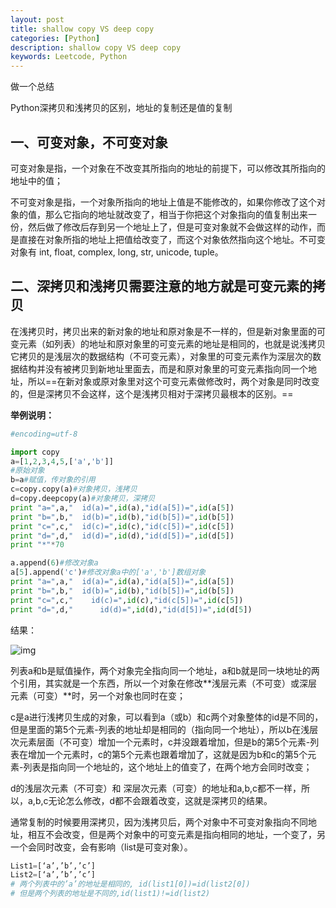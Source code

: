 ```yaml
---
layout: post
title: shallow copy VS deep copy
categories: [Python]
description: shallow copy VS deep copy
keywords: Leetcode, Python
---
```


做一个总结

Python深拷贝和浅拷贝的区别，地址的复制还是值的复制

##  一、可变对象，不可变对象

可变对象是指，一个对象在不改变其所指向的地址的前提下，可以修改其所指向的地址中的值；

不可变对象是指，一个对象所指向的地址上值是不能修改的，如果你修改了这个对象的值，那么它指向的地址就改变了，相当于你把这个对象指向的值复制出来一份，然后做了修改后存到另一个地址上了，但是可变对象就不会做这样的动作，而是直接在对象所指的地址上把值给改变了，而这个对象依然指向这个地址。不可变对象有 int, float, complex, long, str, unicode, tuple。

 

## 二、深拷贝和浅拷贝需要注意的地方就是可变元素的拷贝

​		在浅拷贝时，拷贝出来的新对象的地址和原对象是不一样的，但是新对象里面的可变元素（如列表）的地址和原对象里的可变元素的地址是相同的，也就是说浅拷贝它拷贝的是浅层次的数据结构（不可变元素），对象里的可变元素作为深层次的数据结构并没有被拷贝到新地址里面去，而是和原对象里的可变元素指向同一个地址，所以==在新对象或原对象里对这个可变元素做修改时，两个对象是同时改变的，但是深拷贝不会这样，这个是浅拷贝相对于深拷贝最根本的区别。==

 

**举例说明：**

```python
#encoding=utf-8

import copy
a=[1,2,3,4,5,['a','b']]
#原始对象
b=a#赋值，传对象的引用
c=copy.copy(a)#对象拷贝，浅拷贝
d=copy.deepcopy(a)#对象拷贝，深拷贝
print "a=",a,"  id(a)=",id(a),"id(a[5])=",id(a[5])
print "b=",b,"  id(b)=",id(b),"id(b[5])=",id(b[5])
print "c=",c,"  id(c)=",id(c),"id(c[5])=",id(c[5])
print "d=",d,"  id(d)=",id(d),"id(d[5])=",id(d[5])
print "*"*70

a.append(6)#修改对象a
a[5].append('c')#修改对象a中的['a','b']数组对象
print "a=",a,"  id(a)=",id(a),"id(a[5])=",id(a[5])
print "b=",b,"  id(b)=",id(b),"id(b[5])=",id(b[5])
print "c=",c,"    id(c)=",id(c),"id(c[5])=",id(c[5])
print "d=",d,"      id(d)=",id(d),"id(d[5])=",id(d[5])
```

结果：

![img](https://img2018.cnblogs.com/blog/1214695/201810/1214695-20181004154546652-472885204.png)

列表a和b是赋值操作，两个对象完全指向同一个地址，a和b就是同一块地址的两个引用，其实就是一个东西，所以一个对象在修改**浅层元素（不可变）或深层元素（可变）**时，另一个对象也同时在变；

c是a进行浅拷贝生成的对象，可以看到a（或b）和c两个对象整体的id是不同的，但是里面的第5个元素-列表的地址却是相同的（指向同一个地址），所以b在浅层次元素层面（不可变）增加一个元素时，c并没跟着增加，但是b的第5个元素-列表在增加一个元素时，c的第5个元素也跟着增加了，这就是因为b和c的第5个元素-列表是指向同一个地址的，这个地址上的值变了，在两个地方会同时改变；

d的浅层次元素（不可变）和 深层次元素（可变）的地址和a,b,c都不一样，所以，a,b,c无论怎么修改，d都不会跟着改变，这就是深拷贝的结果。

通常复制的时候要用深拷贝，因为浅拷贝后，两个对象中不可变对象指向不同地址，相互不会改变，但是两个对象中的可变元素是指向相同的地址，一个变了，另一个会同时改变，会有影响（list是可变对象）。

```python
List1=[‘a’,’b’,’c’]
List2=[‘a’,’b’,’c’]
# 两个列表中的’a’的地址是相同的, id(list1[0])=id(list2[0])
# 但是两个列表的地址是不同的,id(list1)!=id(list2)
```